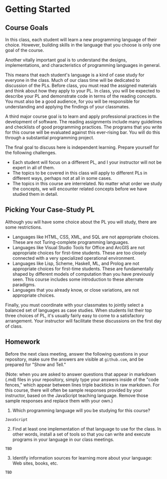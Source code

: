 # Getting Started

## Course Goals

In this class, each student will learn a new programming language of their choice. However, building skills in the language that you choose is only one goal of the course.

Another vitally important goal is to understand the designs, implementations, and characteristics of programming languages in general.

This means that each student's language is a kind of case study for everyone in the class. Much of our class time will be dedicated to discussion of the PLs. Before class, you must read the assigned materials and think about how they apply to your PL. In class, you will be expected to describe your PL and demonstrate code in terms of the reading concepts. You must also be a good audience, for you will be responsible for understanding and applying the findings of your classmates.

A third major course goal is to learn and apply professional practices in the development of software. The reading assignments include many guidelines and checklists of good programming practices. The programs that you write for this course will be evaluated against this ever-rising bar. You will do this through a substantial programming project.

The final goal to discuss here is independent learning. Prepare yourself for the following challenges.

* Each student will focus on a different PL, and I your instructor will not be expert in all of them.
* The topics to be covered in this class will apply to different PLs in different ways, perhaps not at all in some cases.
* The topics in this course are interrelated. No matter what order we study the concepts, we will encounter related concepts before we have studied them in detail.

## Picking Your Case-Study PL

Although you will have some choice about the PL you will study, there are some restrictions.

- Languages like HTML, CSS, XML, and SQL are not appropriate choices. These are not Turing-complete programming languages.
- Languages like Visual Studio Tools for Office and ArcGIS are not appropriate choices for first-time students. These are too closely connected with a very specialized operational environment.
- Languages like Lisp, Scheme, Haskell, ML, and Prolog are not appropriate choices for first-time students. These are fundamentally shaped by different models of computation than you have previously seen. This course includes some introduction to these alternate paradigms.
- Languages that you already know, or close variations, are not appropriate choices.

Finally, you must coordinate with your classmates to jointly select a balanced set of languages as case studies. When students list their top three choices of PL, it's usually fairly easy to come to a satisfactory arrangement. Your instructor will facilitate these discussions on the first day of class.

## Homework

Before the next class meeting, answer the following questions in your repository, make sure the answers are visible at `github.com`, and be prepared for "Show and Tell." 

(Note: when you are asked to answer questions that appear in markdown (.md) files in your repository, simply type your answers inside of the "code fences," which appear between lines triple backticks in raw markdown. For this course, there will often be sample responses provided by your instructor, based on the JavaScript teaching language. Remove those sample responses and replace them with your own.)

1. Which programming language will you be studying for this course?
```
JavaScript
```
2. Find at least one implementation of that language to use for the class. In other words, install a set of tools so that you can write and execute programs in your language in our class meetings.
```
TBD
```
3. Identify information sources for learning more about your language: Web sites, books, etc.
```
TBD
```

